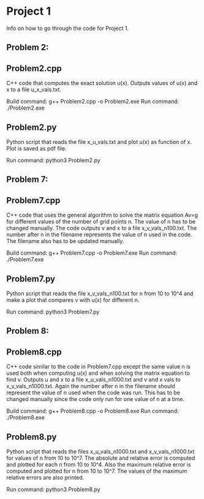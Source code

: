 # Project 1

Info on how to go through the code for Project 1.

Problem 2:
---------
Problem2.cpp
----
C++ code that computes the exact solution u(x). 
Outputs values of u(x) and x to a file u_x_vals.txt. 

Build command: g++ Problem2.cpp -o Problem2.exe
Run command: ./Problem2.exe

Problem2.py
----
Python script that reads the file x_u_vals.txt and plot u(x) as function of x.
Plot is saved as pdf file.

Run command: python3 Problem2.py

Problem 7:
--------
Problem7.cpp
----
C++ code that uses the general algorithm to solve the matrix equation Av=g for different values of the number of grid points n.
The value of n has to be changed manually. The code outputs v and x to a file x_v_vals_n100.txt. The number after n in the 
filename represents the value of n used in the code. The filename also has to be updated manually.

Build command: g++ Problem7.cpp -o Problem7.exe
Run command: ./Problem7.exe

Problem7.py
----
Python script that reads the file x_v_vals_n100.txt for n from 10 to 10^4 and make a plot that compares v with u(x) for different n. 

Run command: python3 Problem7.py

Problem 8:
--------
Problem8.cpp
----
C++ code similar to the code in Problem7.cpp except the same value n is used both when computing u(x) and when solving the 
matrix equation to find v. Outputs u and x to a file x_u_vals_n1000.txt and v and x vals to x_v_vals_n1000.txt. Again the 
number after n in the filename should represent the value of n used when the code was run. This has to be changed manually
since the code only run for one value of n at a time.

Build command: g++ Problem8.cpp -o Problem8.exe
Run command: ./Problem8.exe

Problem8.py
----
Python script that reads the files x_u_vals_n1000.txt and x_v_vals_n1000.txt for values of n from 10 to 10^7.
The absolute and relative error is computed and plotted for each n from 10 to 10^4. Also the maximum relative 
error is computed and plotted for n from 10 to 10^7. The values of the maximum relative errors are also printed.

Run command: python3 Problem8.py
